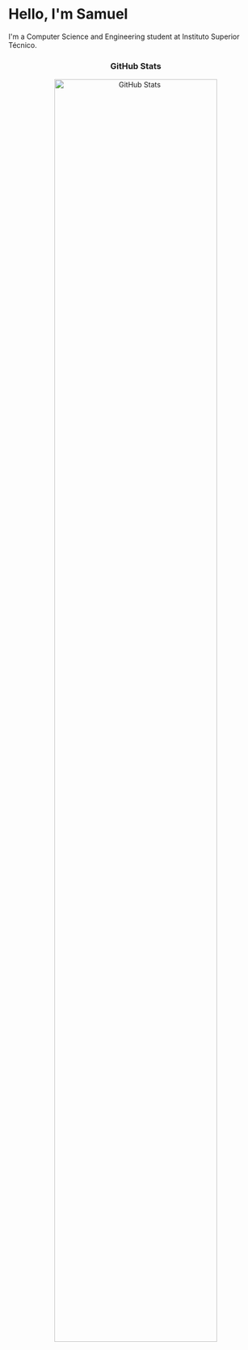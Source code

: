 <h1> Hello, I'm Samuel </h1>

I'm a Computer Science and Engineering student at Instituto Superior Técnico.

<div align="center">
  <h3> GitHub Stats </h3>
  <img src="https://github-readme-stats.vercel.app/api?username=Samuel-k276&show_icons=true&theme=radical" alt="GitHub Stats" width="80%" />
</div>
